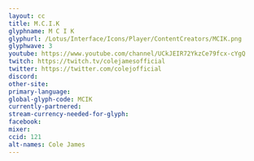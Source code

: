 ```yaml
---
layout: cc
title: M.C.I.K
glyphname: M C I K
glyphurl: /Lotus/Interface/Icons/Player/ContentCreators/MCIK.png
glyphwave: 3
youtube: https://www.youtube.com/channel/UCkJEIR72YkzCe79fcx-cYgQ
twitch: https://twitch.tv/colejamesofficial
twitter: https://twitter.com/colejofficial
discord:
other-site:
primary-language:
global-glyph-code: MCIK
currently-partnered:
stream-currency-needed-for-glyph:
facebook:
mixer:
ccid: 121
alt-names: Cole James
---
```

